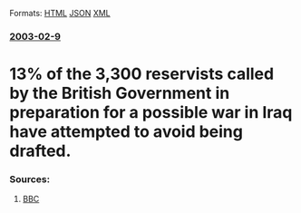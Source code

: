
Formats: [HTML](/news/2003/02/9/13-of-the-3-300-reservists-called-by-the-british-government-in-preparation-for-a-possible-war-in-iraq-have-attempted-to-avoid-being-drafte.html)  [JSON](/news/2003/02/9/13-of-the-3-300-reservists-called-by-the-british-government-in-preparation-for-a-possible-war-in-iraq-have-attempted-to-avoid-being-drafte.json)  [XML](/news/2003/02/9/13-of-the-3-300-reservists-called-by-the-british-government-in-preparation-for-a-possible-war-in-iraq-have-attempted-to-avoid-being-drafte.xml)  

### [2003-02-9](/news/2003/02/9/index.md)

##### 
#  13% of the 3,300 reservists called by the British Government in preparation for a possible war in Iraq have attempted to avoid being drafted. 




### Sources:

1. [BBC](http://news.bbc.co.uk/2/hi/uk_news/2741851.stm)
